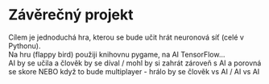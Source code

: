 # Závěrečný projekt
Cílem je jednoduchá hra, kterou se bude učit hrát neuronová síť (celé v Pythonu).\
Na hru (flappy bird) použiji knihovnu pygame, na AI TensorFlow...\
AI by se učila a člověk by se díval / mohl by si zahrát zároveň s AI a porovná se skore NEBO když to bude multiplayer - hrálo by se člověk vs AI / AI vs AI

